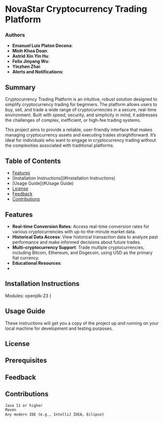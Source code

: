 # NovaStar Cryptocurrency Trading Platform

### Authors
- **Emanuel Luis Platon Decena**: 
- **Minh Khoa Doan**: 
- **Astrid Xin Yin Hu**: 
- **Felix Jinyang Wu**: 
- **Yinzhen Zhai**: 
- **Alerts and Notifications**: 

## Summary
Cryptocurrency Trading Platform is an intuitive, robust solution designed to simplify cryptocurrency trading for 
beginners. The platform allows users to buy, sell, and trade a wide range of cryptocurrencies in a secure, real-time 
environment. Built with speed, security, and simplicity in mind, it addresses the challenges of complex, inefficient, 
or high-fee trading systems.

This project aims to provide a reliable, user-friendly interface that makes managing cryptocurrency assets and executing
trades straightforward. It’s ideal for individuals who want to engage in cryptocurrency trading without the complexities 
associated with traditional platforms.

## Table of Contents
- [Features](#Features)
- [Installation Instructions](#Installation Instructions)
- [Usage Guide](#Usage Guide)
- [License](#License)
- [Feedback](#Feedback)
- [Contributions](#Contributions)

## Features
- **Real-time Conversion Rates**: Access real-time conversion rates for various cryptocurrencies with up-to-the-minute 
market data.
- **Historical Data Access**: View historical transaction data to analyze past performance and make informed decisions 
about future trades.
- **Multi-cryptocurrency Support**: Trade multiple cryptocurrencies, including Bitcoin, Ethereum, and Dogecoin, 
using USD as the primary fiat currency.
- **Educational Resources**:
- 

## Installation Instructions
Modules: openjdk-23 (

## Usage Guide
These instructions will get you a copy of the project up and running on your local machine for development and testing purposes.

## License
## Prerequisites
## Feedback
## Contributions

```bash
Java 11 or higher
Maven
Any modern IDE (e.g., IntelliJ IDEA, Eclipse)
